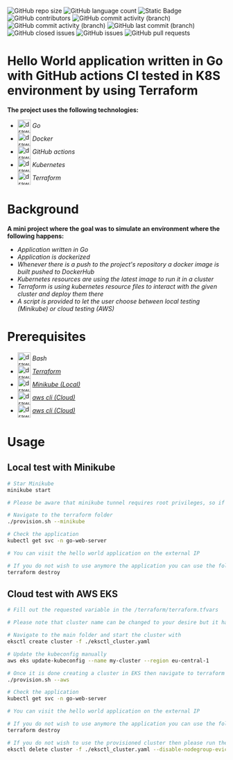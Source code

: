 ![GitHub repo size](https://img.shields.io/github/repo-size/IPHUN1989/go-docker-k8s-tf)
![GitHub language count](https://img.shields.io/github/languages/count/IPHUN1989/go-docker-k8s-tf)
![Static Badge](https://img.shields.io/badge/total%20number%20of%20tracked%20files-19-blue)
![GitHub contributors](https://img.shields.io/github/contributors/IPHUN1989/go-docker-k8s-tf)
![GitHub commit activity (branch)](https://img.shields.io/github/commit-activity/t/IPHUN1989/go-docker-k8s-tf?label=total%20commits)
![GitHub commit activity (branch)](https://img.shields.io/github/commit-activity/m/IPHUN1989/go-docker-k8s-tf?label=monthly%20commits)
![GitHub last commit (branch)](https://img.shields.io/github/last-commit/IPHUN1989/go-docker-k8s-tf/main)
![GitHub closed issues](https://img.shields.io/github/issues-closed/IPHUN1989/go-docker-k8s-tf)
![GitHub issues](https://img.shields.io/github/issues-raw/IPHUN1989/go-docker-k8s-tf)
![GitHub pull requests](https://img.shields.io/github/issues-pr/IPHUN1989/go-docker-k8s-tf)

# Hello World application written in Go with GitHub actions CI tested in K8S environment by using Terraform

**The project uses the following technologies:**

- <img src="https://raw.githubusercontent.com/yurijserrano/Github-Profile-Readme-Logos/042e36c55d4d757621dedc4f03108213fbb57ec4/programming%20languages/go.svg" alt="drawing" width="30" align="center"/> _Go_
- <img src="https://raw.githubusercontent.com/yurijserrano/Github-Profile-Readme-Logos/042e36c55d4d757621dedc4f03108213fbb57ec4/cloud/docker.svg" alt="drawing" width="30" align="center"/> _Docker_
- <img src="https://raw.githubusercontent.com/yurijserrano/Github-Profile-Readme-Logos/042e36c55d4d757621dedc4f03108213fbb57ec4/cloud/github.svg" alt="drawing" width="30" align="center"/> _GitHub actions_
- <img src="https://www.svgrepo.com/show/376331/kubernetes.svg" alt="drawing" width="30" align="center"/> _Kubernetes_
- <img src="https://raw.githubusercontent.com/yurijserrano/Github-Profile-Readme-Logos/master/cloud/terraform.png" alt="drawing" width="30" align="center"/> _Terraform_

# Background

**A mini project where the goal was to simulate an environment where the following happens:**

- *Application written in Go*
- *Application is dockerized*
- *Whenever there is a push to the project's repository a docker image is built pushed to DockerHub*
- *Kubernetes resources are using the latest image to run it in a cluster*
- *Terraform is using kubernetes resource files to interact with the given cluster and deploy them there*
- *A script is provided to let the user choose between local testing (Minikube) or cloud testing (AWS)*

# Prerequisites

- <img src="https://upload.wikimedia.org/wikipedia/commons/4/4b/Bash_Logo_Colored.svg" alt="drawing" width="30" align="center"/> *Bash*
- <img src="https://raw.githubusercontent.com/yurijserrano/Github-Profile-Readme-Logos/master/cloud/terraform.png" alt="drawing" width="30" align="center"/> <a href="https://developer.hashicorp.com/terraform/tutorials/aws-get-started/install-cli" target="_blank">*Terraform*</a>
- <img src="https://www.svgrepo.com/show/373296/minikube.svg" alt="drawing" width="30" align="center"/> <a href="https://minikube.sigs.k8s.io/docs/start/" target="_blank">*Minikube (Local)*</a>
- <img src="https://raw.githubusercontent.com/eksctl-io/eksctl/main/logo/eksctl.png" alt="drawing" width="30" align="center"/> <a href="https://eksctl.io/installation/" target="_blank">*aws cli (Cloud)*</a>
- <img src="https://buddy.works/_next/image?url=%2Fblog%2Fthumbnails%2Faws-cli-cover.png&w=750&q=75" alt="drawing" width="30" align="center"/> <a href="https://docs.aws.amazon.com/cli/latest/userguide/getting-started-install.html" target="_blank">*aws cli (Cloud)*</a>


# Usage

## Local test with Minikube

```bash
# Star Minikube
minikube start

# Please be aware that minikube tunnel requires root privileges, so if you are running it as a non root user be prepared to enter your sudo password, unless you have paswordless sudo configured

# Navigate to the terraform folder
./provision.sh --minikube

# Check the application 
kubectl get svc -n go-web-server

# You can visit the hello world application on the external IP

# If you do not wish to use anymore the application you can use the following command:
terraform destroy
```

## Cloud test with AWS EKS

```bash
# Fill out the requested variable in the /terraform/terraform.tfvars

# Please note that cluster name can be changed to your desire but it has to match with the cluster name in the eksctl_cluster.yaml

# Navigate to the main folder and start the cluster with
eksctl create cluster -f ./eksctl_cluster.yaml 

# Update the kubeconfig manually
aws eks update-kubeconfig --name my-cluster --region eu-central-1

# Once it is done creating a cluster in EKS then navigate to terraform folder
./provision.sh --aws

# Check the application 
kubectl get svc -n go-web-server

# You can visit the hello world application on the external IP

# If you do not wish to use anymore the application you can use the following command:
terraform destroy

# If you do not wish to use the provisioned cluster then please run the following command in the main folder:
eksctl delete cluster -f ./eksctl_cluster.yaml --disable-nodegroup-eviction
```
